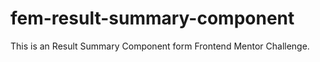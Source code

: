 # fem-result-summary-component
This is an Result Summary Component form Frontend Mentor Challenge. 
